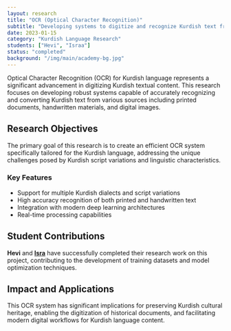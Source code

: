 ```yaml
---
layout: research
title: "OCR (Optical Character Recognition)"
subtitle: "Developing systems to digitize and recognize Kurdish text from printed documents, handwritten text, and digital images"
date: 2023-01-15
category: "Kurdish Language Research"
students: ["Hevi", "Israa"]
status: "completed"
background: "/img/main/academy-bg.jpg"
---
```


<p>Optical Character Recognition (OCR) for Kurdish language represents a significant advancement in digitizing Kurdish textual content. This research focuses on developing robust systems capable of accurately recognizing and converting Kurdish text from various sources including printed documents, handwritten materials, and digital images.</p>

<h2 class="section-heading">Research Objectives</h2>

<p>The primary goal of this research is to create an efficient OCR system specifically tailored for the Kurdish language, addressing the unique challenges posed by Kurdish script variations and linguistic characteristics.</p>

<h3>Key Features</h3>
<ul>
<li>Support for multiple Kurdish dialects and script variations</li>
<li>High accuracy recognition of both printed and handwritten text</li>
<li>Integration with modern deep learning architectures</li>
<li>Real-time processing capabilities</li>
</ul>

<h2 class="section-heading">Student Contributions</h2>

<p><strong>Hevi</strong> and <strong><a href="/student/isra">Isra</a></strong> have successfully completed their research work on this project, contributing to the development of training datasets and model optimization techniques.</p>

<h2 class="section-heading">Impact and Applications</h2>

<p>This OCR system has significant implications for preserving Kurdish cultural heritage, enabling the digitization of historical documents, and facilitating modern digital workflows for Kurdish language content.</p>